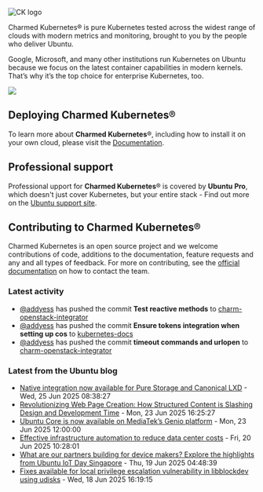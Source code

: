 ![CK logo](https://assets.ubuntu.com/v1/451d4cf4-Charmed+Kubernetes_RGB_onWhite_2022.svg)

Charmed Kubernetes® is pure Kubernetes tested across the widest range of clouds with modern metrics and monitoring, brought to you by the people who deliver Ubuntu.

Google, Microsoft, and many other institutions run Kubernetes on Ubuntu because we focus on the latest container capabilities in modern kernels. That’s why it’s the top choice for enterprise Kubernetes, too.

![](https://assets.ubuntu.com/v1/843c77b6-juju-at-a-glace.svg)

## Deploying Charmed Kubernetes®

To learn more about **Charmed Kubernetes**®, including how to install it on your own cloud, please visit the [Documentation][docs].

## Professional support

Professional upport for **Charmed Kubernetes**® is covered by **Ubuntu Pro**, which doesn't just cover Kubernetes, but your entire stack - Find out more on the [Ubuntu support site](https://ubuntu.com/support).

## Contributing to Charmed Kubernetes®

Charmed Kubernetes is an open source project and we welcome contributions of code, additions to the documentation, feature requests and any and all types of feedback. For more on contributing, see the [official documentation][get-in-touch] on how to contact the team.

<!-- LINKS -->
[docs]: https://ubuntu.com/kubernetes/docs
[get-in-touch]: https://ubuntu.com/kubernetes/docs/get-in-touch

### Latest activity

<!-- activity starts -->
 - [@addyess](https://github.com/addyess) has pushed the commit **Test reactive methods** to [charm-openstack-integrator](https://github.com/charmed-kubernetes/charm-openstack-integrator)
 - [@addyess](https://github.com/addyess) has pushed the commit **Ensure tokens integration when setting up cos** to [kubernetes-docs](https://github.com/charmed-kubernetes/kubernetes-docs)
 - [@addyess](https://github.com/addyess) has pushed the commit **timeout commands and urlopen** to [charm-openstack-integrator](https://github.com/charmed-kubernetes/charm-openstack-integrator)
<!-- activity ends -->

<!-- roadmap starts -->

<!-- roadmap ends -->

### Latest from the Ubuntu blog

<!-- blog starts -->
* [Native integration now available for Pure Storage and Canonical LXD](https://ubuntu.com//blog/lxd-pure-storage) - Wed, 25 Jun 2025 08:38:27 
* [Revolutionizing Web Page Creation: How Structured Content is Slashing Design and Development Time](https://ubuntu.com//blog/revolutionizing-web-page-creation-how-structured-content-is-slashing-design-and-development-time) - Mon, 23 Jun 2025 16:25:27 
* [Ubuntu Core is now available on MediaTek’s Genio platform](https://ubuntu.com//blog/ubuntu-core-is-now-available-on-mediateks-genio-platform) - Mon, 23 Jun 2025 12:00:00 
* [Effective infrastructure automation to reduce data center costs](https://ubuntu.com//blog/effective-infrastructure-automation-to-reduce-data-center-costs) - Fri, 20 Jun 2025 10:28:01 
* [What are our partners building for device makers? Explore the highlights from Ubuntu IoT Day Singapore](https://ubuntu.com//blog/highlights-iot-day-singapore) - Thu, 19 Jun 2025 04:48:39 
* [Fixes available for local privilege escalation vulnerability in libblockdev using udisks](https://ubuntu.com//blog/udisks-libblockdev-lpe-vulnerability-fixes-available) - Wed, 18 Jun 2025 16:19:15 
<!-- blog ends -->
